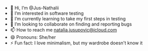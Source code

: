 - 👋 Hi, I’m @Jus-Nathalii
- 👀 I’m interested in software testing
- 🌱 I’m currently learning to take my first steps in testing
- 💞️ I’m looking to collaborate on finding and reporting bugs
- 📫 How to reach me natalia.jusupovic@icloud.com
- 😄 Pronouns: She/her
- ⚡ Fun fact: I love minimalism, but my wardrobe doesn't know it

<!---
Jus-Nathalii/Jus-Nathalii is a ✨ special ✨ repository because its `README.md` (this file) appears on your GitHub profile.
You can click the Preview link to take a look at your changes.
--->
